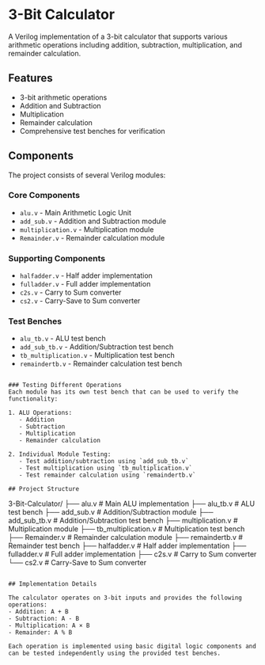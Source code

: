 # 3-Bit Calculator

A Verilog implementation of a 3-bit calculator that supports various arithmetic operations including addition, subtraction, multiplication, and remainder calculation.

## Features

- 3-bit arithmetic operations
- Addition and Subtraction
- Multiplication
- Remainder calculation
- Comprehensive test benches for verification

## Components

The project consists of several Verilog modules:

### Core Components
- `alu.v` - Main Arithmetic Logic Unit
- `add_sub.v` - Addition and Subtraction module
- `multiplication.v` - Multiplication module
- `Remainder.v` - Remainder calculation module

### Supporting Components
- `halfadder.v` - Half adder implementation
- `fulladder.v` - Full adder implementation
- `c2s.v` - Carry to Sum converter
- `cs2.v` - Carry-Save to Sum converter

### Test Benches
- `alu_tb.v` - ALU test bench
- `add_sub_tb.v` - Addition/Subtraction test bench
- `tb_multiplication.v` - Multiplication test bench
- `remaindertb.v` - Remainder calculation test bench

```

### Testing Different Operations
Each module has its own test bench that can be used to verify the functionality:

1. ALU Operations:
   - Addition
   - Subtraction
   - Multiplication
   - Remainder calculation

2. Individual Module Testing:
   - Test addition/subtraction using `add_sub_tb.v`
   - Test multiplication using `tb_multiplication.v`
   - Test remainder calculation using `remaindertb.v`

## Project Structure

```
3-Bit-Calculator/
├── alu.v                 # Main ALU implementation
├── alu_tb.v             # ALU test bench
├── add_sub.v            # Addition/Subtraction module
├── add_sub_tb.v         # Addition/Subtraction test bench
├── multiplication.v     # Multiplication module
├── tb_multiplication.v  # Multiplication test bench
├── Remainder.v          # Remainder calculation module
├── remaindertb.v        # Remainder test bench
├── halfadder.v          # Half adder implementation
├── fulladder.v          # Full adder implementation
├── c2s.v                # Carry to Sum converter
└── cs2.v                # Carry-Save to Sum converter
```

## Implementation Details

The calculator operates on 3-bit inputs and provides the following operations:
- Addition: A + B
- Subtraction: A - B
- Multiplication: A × B
- Remainder: A % B

Each operation is implemented using basic digital logic components and can be tested independently using the provided test benches.

